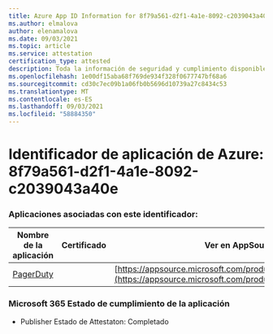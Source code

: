 ```yaml
---
title: Azure App ID Information for 8f79a561-d2f1-4a1e-8092-c2039043a40e
ms.author: elmalova
author: elenamalova
ms.date: 09/03/2021
ms.topic: article
ms.service: attestation
certification_type: attested
description: Toda la información de seguridad y cumplimiento disponible para 8f79a561-d2f1-4a1e-8092-c2039043a40e.
ms.openlocfilehash: 1e00df15aba68f769de934f328f0677747bf68a6
ms.sourcegitcommit: cd30c7ec09b1a06fb0b5696d10739a27c8434c53
ms.translationtype: MT
ms.contentlocale: es-ES
ms.lasthandoff: 09/03/2021
ms.locfileid: "58884350"
---
```

# <a name="azure-app-id-8f79a561-d2f1-4a1e-8092-c2039043a40e"></a>Identificador de aplicación de Azure: 8f79a561-d2f1-4a1e-8092-c2039043a40e


### <a name="apps-associated-with-this-id"></a>Aplicaciones asociadas con este identificador:
| **Nombre de la aplicación** | **Certificado** | **Ver en AppSource** |
|--------------|---------------|-----------------------|
| [PagerDuty](https://docs.microsoft.com/microsoft-365-app-certification/forward/WA200001637) |  | [https://appsource.microsoft.com/product/office/WA200001637](https://appsource.microsoft.com/product/office/WA200001637) |

### <a name="microsoft-365-app-compliance-status"></a>Microsoft 365 Estado de cumplimiento de la aplicación
- Publisher Estado de Attestaton: Completado
